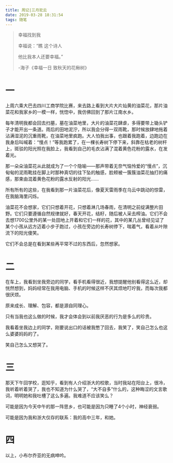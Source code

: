 ```yaml
---
title: 周记|三月驼云
date: 2019-03-28 18:31:54
tags: 随笔
---
```


> 幸福找到我
>
> 幸福说：“瞧 这个诗人
>
> 他比我本人还要幸福。”
>
> -海子《幸福一日 致秋天的花楸树》

<!--more-->

# 一

上周六乘大巴去四川工商学院比赛，来去路上看到大片大片灿黄的油菜花，那片油菜花和我家乡的一模一样，恍惚中，我仿佛回到了那片江南水乡。

每年清明我都会回去扫墓，墓在油菜地里，大片的油菜花肆虐，多得要带上锄头铲子才能开出一条道。雨后的田地泥泞，所以我会分得一双雨靴，那时候放肆地拖着沾满湿泥的沉重雨靴，在油菜地里疯跑。大人怕我出事，也跟着我跑着，边跑边在我身后叫喊着：“慢点！”等我跑累了，在一棵长寿树下停下来，斜靠在枯老的树杆上，斑驳的阳光照在我脸上，我看到自己的毛衣沾满了混着黄色花粉的露水，在发着光。

那一朵朵油菜花从此就成为了一个个隐喻——那声带着无奈气恼怜爱的“慢点”，沉甸甸的泥雨靴挂在脚上时那种真切的往下坠的触感，脸颊被一簇簇油菜花抽打的痛感，那束由混着黄色花粉的露水反射的阳光……

所有所有的这些，在我看到那一片油菜花后，像夏天雷雨季在乌云中跳动的惊雷，在我脑海里闪烁。

油菜花不会想家，它们只想着开花，只想着淋几场春雨，在清明之前绽满整片田野。它们只要遵循自然规律就好，春天开花，结籽，随后被人采去榨油。它们不会去想1700公里外的某一处田地上开着和它们一样的花，其中的某几丛曾经见证了某个小孩从远方迈着小步子跑过，小孩在旁边的长寿树停下，喘着气，看着从叶隙流下的阳光傻笑。

它们不会总是在看到某些再平常不过的东西后，忽然想家。

# 二

在车上，我看到坐我旁边的同学，看手机看得很近，我想提醒他别看得这么近，却恍然想到，妈妈经常在我用电脑、手机的时候这样不厌其烦地叮咛我，而每次我都很厌烦。

原来成长、理解、包容，都是源自同理心。

只有当我也这么做的时候，我才会体会到以前我厌恶的行为是多么的珍贵。

我看着坐我边上的同学，刚要说出口的话被我憋了回去，我笑了，笑自己怎么也这么婆婆妈妈的了。

笑自己怎么又想哭了。

# 三

那天下午回学校，逛知乎，看到有人介绍浙大的校歌，当时我站在阳台上，很冷，我听着听着哭了，我也不知道为什么哭了，“大不自多”什么的，这种晦涩的文言歌词，明明她和我吐槽了这么多遍。我难道不应该笑么？

可能是因为今天中午的那一阵思乡，也可能是因为只睡了4个小时，神经衰弱。

可能是因为我和浙大仅存的联系：我的高中三年，和她。

# 四

以上，小布尔乔亚的无病呻吟。